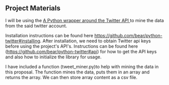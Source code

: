 ## Project Materials

I will be using the <a href="https://github.com/bear/python-twitter">A Python wrapper around the Twitter API </a> to mine the data from the said twitter account.

Installation instructions can be found here <a href="https://github.com/bear/python-twitter#installing">https://github.com/bear/python-twitter#installing</a>. After installation, we need to obtain Twitter api keys before using the project's API's. Instructions can be found here (<a href="https://github.com/bear/python-twitter#api">https://github.com/bear/python-twitter#api</a>) for how to get the API keys and also how to initialize the library for usage.

I have included a function (tweet_miner.py)to help with mining the data in this proposal. The function mines the data, puts them in an array and returns the array. We can then store array content as a csv file.
